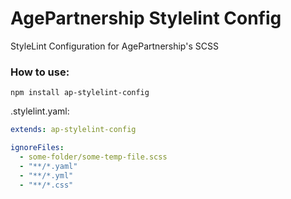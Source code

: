 # AgePartnership Stylelint Config

StyleLint Configuration for AgePartnership's SCSS

### How to use:
`npm install ap-stylelint-config`

.stylelint.yaml:

```yaml
extends: ap-stylelint-config

ignoreFiles:
  - some-folder/some-temp-file.scss
  - "**/*.yaml"
  - "**/*.yml"
  - "**/*.css"

```
